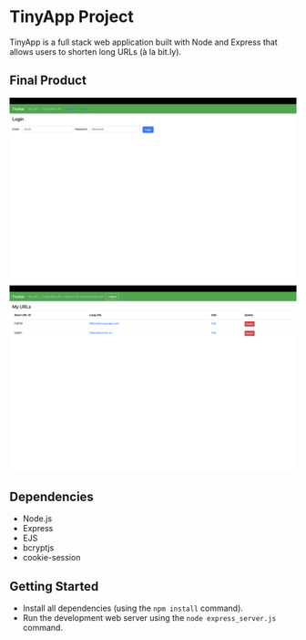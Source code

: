 # TinyApp Project

TinyApp is a full stack web application built with Node and Express that allows users to shorten long URLs (à la bit.ly).

## Final Product

!["Login page](https://github.com/Islander333/tinyapp/blob/main/docs/login-page.png?raw=true)
!["URLs page"](https://github.com/Islander333/tinyapp/blob/main/docs/urls-page.png?raw=true)


## Dependencies

- Node.js
- Express
- EJS
- bcryptjs
- cookie-session

## Getting Started

- Install all dependencies (using the `npm install` command).
- Run the development web server using the `node express_server.js` command.